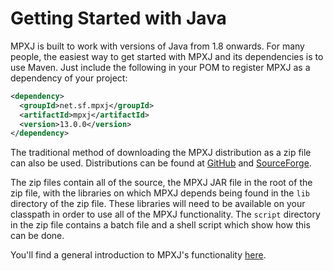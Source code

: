 # Getting Started with Java

MPXJ is built to work with versions of Java from 1.8 onwards. For many people,
the easiest way to get started with MPXJ and its dependencies is to use Maven.
Just include the following in your POM to register MPXJ as a  dependency of your
project:

```xml
<dependency>
  <groupId>net.sf.mpxj</groupId>
  <artifactId>mpxj</artifactId>
  <version>13.0.0</version>
</dependency>
```

The traditional method of downloading the MPXJ distribution as a zip file 
can also be used. Distributions can be found at
[GitHub](https://www.github.com/joniles/mpxj/releases) and
[SourceForge](http://sourceforge.net/project/showfiles.php?group_id=70649).

The zip files contain all of the source, the MPXJ JAR file in the root of the
zip file, with the libraries on which MPXJ depends being found in the `lib`
directory of the zip file. These libraries will need to be available on your
classpath in order to use all of the MPXJ functionality. The `script` directory
in the zip file contains a batch file and a shell script which show how this
can be done.

You'll find a general introduction to MPXJ's functionality [here](howto-start.md).